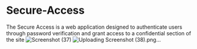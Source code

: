 # Secure-Access
The Secure Access is a web application designed to authenticate users through password verification and grant access to a confidential section of the site
![Screenshot (37)](https://github.com/user-attachments/assets/9418dde2-fa32-49d6-a1d7-4d2bcaed578b)
![Uploading Screenshot (38).png…]()


